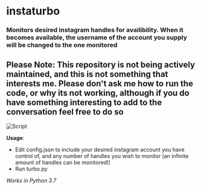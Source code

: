 # instaturbo
### Monitors desired instagram handles for availibility. When it becomes available, the username of the account you supply will be changed to the one monitored

## Please Note: This repository is not being actively maintained, and this is not something that interests me. Please don't ask me how to run the code, or why its not working, although if you do have something interesting to add to the conversation feel free to do so

![Script](https://github.com/TCWTEAM/instaturbo/blob/master/instaturbo_example.jpg "Script")

**Usage**: 
 - Edit config.json to include your desired instagram account you have control of, and any number of handles you wish to monitor (an infinite amount of handles can be monitored!)
 - Run turbo.py

*Works in Python 3.7*
